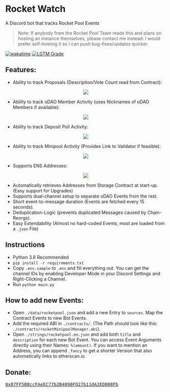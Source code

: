 # Rocket Watch

A Discord bot that tracks Rocket Pool Events
> Note: If anybody from the Rocket Pool Team reads this and plans on hosting an instance themselves, please contact me instead: I would prefer self-hosting it so I can push bug-fixes/updates quicker.

[![wakatime](https://wakatime.com/badge/github/InvisibleSymbol/rocketwatch.svg)](https://wakatime.com/badge/github/InvisibleSymbol/rocketwatch)
[![LGTM Grade](https://img.shields.io/lgtm/grade/python/github/InvisibleSymbol/rocketwatch?label=code%20quality&logo=lgtm)](https://lgtm.com/projects/g/InvisibleSymbol/rocketwatch/alerts/)

## Features:
- Ability to track Proposals (Description/Vote Count read from Contract):

<p align="center">
    <img src="readme-images/proposals.png">
</p>

- Ability to track oDAO Member Activity (uses Nicknames of oDAO Members if available):

<p align="center">
    <img src="readme-images/odao_members.png">
</p>

- Ability to track Deposit Poll Activity:

<p align="center">
    <img src="readme-images/pool.png">
</p>

- Ability to track Minipool Activity (Provides Link to Validator if feasible):

<p align="center">
    <img src="readme-images/minipools.png">
</p>

- Supports ENS Addresses:

<p align="center">
    <img src="readme-images/ens.png">
</p>

- Automatically retrieves Addresses from Storage Contract at start-up. (Easy support for Upgrades)
- Supports dual-channel setup to separate oDAO Events from the rest.
- Short event-to-message duration (Events are fetched every 15 seconds).
- Deduplication-Logic (prevents duplicated Messages caused by Chain-Reorgs).
- Easy Extendability (Almost no hard-coded Events, most are loaded from a `.json` File)

## Instructions
- Python 3.8 Recommended
- `pip install -r requirements.txt`
- Copy `.env.sample` to `.env` and fill everything out. You can get the channel IDs by enabling Developer Mode in your Discord Settings and Right-Clicking a Channel.
- Run `python main.py`


## How to add new Events:
- Open `./data/rocketpool.json` and add a new Entry to `sources`. Map the Contract Events to new Bot Events.
- Add the required ABI in `./contracts/`. (The Path should look like this: `./contracts/rocketMinipoolManager.abi`). 
- Open `./strings/rocketpool.en.json` and add both `title` and `description` for each new Bot Event. You can access Event Arguments directly using their Names: `%(amount)`. If you want to mention an Address, you can append `_fancy` to get a shorter Version that also automatically links to etherscan.io.

## Donate: 
[<kbd>0x87FF5B8ccFAeEC77b2B4090FD27b11dA2ED808Fb</kbd>](https://invis.cloud/donate)
